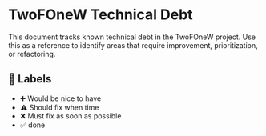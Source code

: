 # TwoFOneW Technical Debt

This document tracks known technical debt in the TwoFOneW project. Use this as a reference to identify areas that require improvement, prioritization, or refactoring.

## :bookmark: Labels

- :heavy_plus_sign: Would be nice to have
- :warning: Should fix when time
- :x: Must fix as soon as possible
- :white_check_mark: done
